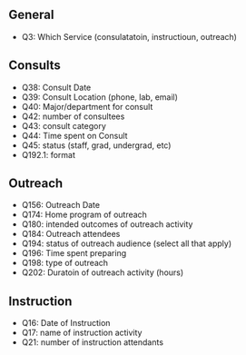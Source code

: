 ## General
- Q3: Which Service (consulatatoin, instructioun, outreach)

## Consults
- Q38: Consult Date
- Q39: Consult Location (phone, lab, email)
- Q40: Major/department for consult
- Q42: number of consultees
- Q43: consult category
- Q44: Time spent on Consult
- Q45: status (staff, grad, undergrad, etc)
- Q192.1: format

## Outreach
- Q156: Outreach Date
- Q174: Home program of outreach
- Q180: intended outcomes of outreach activity
- Q184: Outreach attendees
- Q194: status of outreach audience (select all that apply)
- Q196: Time spent preparing
- Q198: type of outreach
- Q202: Duratoin of outreach activity (hours)

## Instruction
- Q16: Date of Instruction
- Q17: name of instruction activity
- Q21: number of instruction attendants

